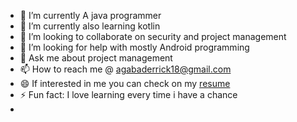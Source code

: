 - 🔭 I’m currently A java programmer
- 🌱 I’m currently also learning kotlin
- 👯 I’m looking to collaborate on security and project management
- 🤔 I’m looking for help with mostly Android programming
- 💬 Ask me about project management
- 📫 How to reach me @ agabaderrick18@gmail.com
- 😄 If interested in me you can check on my [resume](https://drive.google.com/drive/my-drive)
- ⚡ Fun fact: I love learning every time i have a chance
- 
